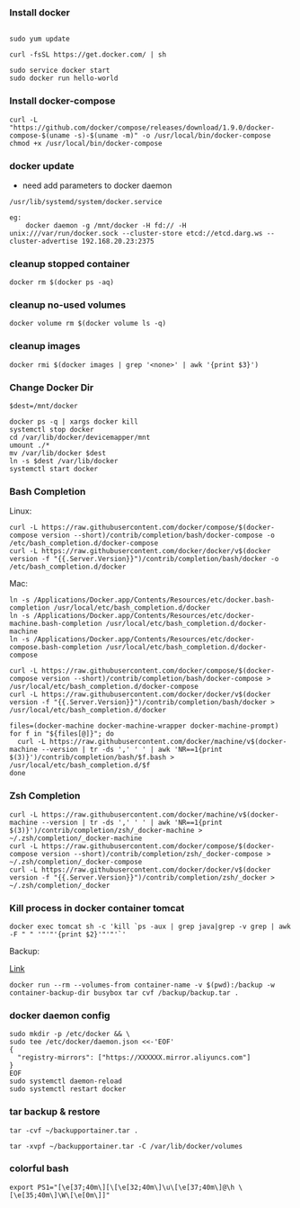 
### Install docker

```

sudo yum update

curl -fsSL https://get.docker.com/ | sh

sudo service docker start
sudo docker run hello-world
```

### Install docker-compose
```
curl -L "https://github.com/docker/compose/releases/download/1.9.0/docker-compose-$(uname -s)-$(uname -m)" -o /usr/local/bin/docker-compose
chmod +x /usr/local/bin/docker-compose
```

### docker update 

* need add parameters to docker daemon
``` 
/usr/lib/systemd/system/docker.service

eg:
    docker daemon -g /mnt/docker -H fd:// -H unix:///var/run/docker.sock --cluster-store etcd://etcd.darg.ws --cluster-advertise 192.168.20.23:2375
```

### cleanup stopped container
```
docker rm $(docker ps -aq)
```

### cleanup no-used volumes

```
docker volume rm $(docker volume ls -q)
```

### cleanup <none> images
```
docker rmi $(docker images | grep '<none>' | awk '{print $3}')
```


### Change Docker Dir
```
$dest=/mnt/docker

docker ps -q | xargs docker kill
systemctl stop docker
cd /var/lib/docker/devicemapper/mnt
umount ./*
mv /var/lib/docker $dest
ln -s $dest /var/lib/docker
systemctl start docker
```


### Bash Completion
Linux:

```
curl -L https://raw.githubusercontent.com/docker/compose/$(docker-compose version --short)/contrib/completion/bash/docker-compose -o /etc/bash_completion.d/docker-compose
curl -L https://raw.githubusercontent.com/docker/docker/v$(docker version -f "{{.Server.Version}}")/contrib/completion/bash/docker -o /etc/bash_completion.d/docker
```

Mac:
```
ln -s /Applications/Docker.app/Contents/Resources/etc/docker.bash-completion /usr/local/etc/bash_completion.d/docker
ln -s /Applications/Docker.app/Contents/Resources/etc/docker-machine.bash-completion /usr/local/etc/bash_completion.d/docker-machine
ln -s /Applications/Docker.app/Contents/Resources/etc/docker-compose.bash-completion /usr/local/etc/bash_completion.d/docker-compose

curl -L https://raw.githubusercontent.com/docker/compose/$(docker-compose version --short)/contrib/completion/bash/docker-compose > /usr/local/etc/bash_completion.d/docker-compose
curl -L https://raw.githubusercontent.com/docker/docker/v$(docker version -f "{{.Server.Version}}")/contrib/completion/bash/docker > /usr/local/etc/bash_completion.d/docker

files=(docker-machine docker-machine-wrapper docker-machine-prompt)
for f in "${files[@]}"; do
  curl -L https://raw.githubusercontent.com/docker/machine/v$(docker-machine --version | tr -ds ',' ' ' | awk 'NR==1{print $(3)}')/contrib/completion/bash/$f.bash > /usr/local/etc/bash_completion.d/$f
done

```


### Zsh Completion

```
curl -L https://raw.githubusercontent.com/docker/machine/v$(docker-machine --version | tr -ds ',' ' ' | awk 'NR==1{print $(3)}')/contrib/completion/zsh/_docker-machine > ~/.zsh/completion/_docker-machine
curl -L https://raw.githubusercontent.com/docker/compose/$(docker-compose version --short)/contrib/completion/zsh/_docker-compose > ~/.zsh/completion/_docker-compose
curl -L https://raw.githubusercontent.com/docker/docker/v$(docker version -f "{{.Server.Version}}")/contrib/completion/zsh/_docker > ~/.zsh/completion/_docker
```

### Kill process in docker container tomcat
```
docker exec tomcat sh -c 'kill `ps -aux | grep java|grep -v grep | awk -F " " '"'"'{print $2}'"'"'`'
```

Backup: 

[Link](http://stackoverflow.com/questions/26331651/how-can-i-backup-a-docker-container-with-its-data-volumes/26339869#26339869)

```
docker run --rm --volumes-from container-name -v $(pwd):/backup -w container-backup-dir busybox tar cvf /backup/backup.tar .
```


### docker daemon config

```
sudo mkdir -p /etc/docker && \
sudo tee /etc/docker/daemon.json <<-'EOF'
{
  "registry-mirrors": ["https://XXXXXX.mirror.aliyuncs.com"]
}
EOF
sudo systemctl daemon-reload
sudo systemctl restart docker
```


### tar backup & restore

```
tar -cvf ~/backupportainer.tar .

tar -xvpf ~/backupportainer.tar -C /var/lib/docker/volumes

```


### colorful bash

```
export PS1="[\e[37;40m\][\[\e[32;40m\]\u\[\e[37;40m\]@\h \[\e[35;40m\]\W\[\e[0m\]]"
```